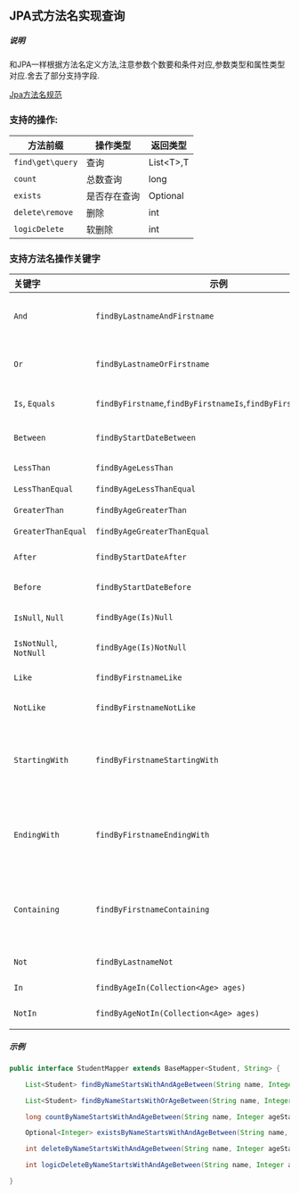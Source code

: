 ## JPA式方法名实现查询

##### 说明

和JPA一样根据方法名定义方法,注意参数个数要和条件对应,参数类型和属性类型对应.舍去了部分支持字段.

[Jpa方法名规范](https://docs.spring.io/spring-data/jpa/docs/current/reference/html/#jpa.query-methods.query-creation)

### 支持的操作:

| 方法前缀             | 操作类型     | 返回类型              |
|------------------| ------------ |-------------------|
| `find\get\query` | 查询         | List\<T\>,T       |
| `count`          | 总数查询     | long              |
| `exists`         | 是否存在查询 | Optional<Integer> |
| `delete\remove`  | 删除                | int               |
| `logicDelete`    | 软删除       | int               |

### 支持方法名操作关键字

| 关键字                 | 示例                                                         | sql                                                          |
| :--------------------- | ------------------------------------------------------------ | ------------------------------------------------------------ |
| `And`                  | `findByLastnameAndFirstname`                                 | `… where x.lastname = ?1 and x.firstname = ?2`               |
| `Or`                   | `findByLastnameOrFirstname`                                  | `… where x.lastname = ?1 or x.firstname = ?2`                |
| `Is`, `Equals`         | `findByFirstname`,`findByFirstnameIs`,`findByFirstnameEquals` | `… where x.firstname = ?1`                                   |
| `Between`              | `findByStartDateBetween`                                     | `… where x.startDate between ?1 and ?2`                      |
| `LessThan`             | `findByAgeLessThan`                                          | `… where x.age < ?1`                                         |
| `LessThanEqual`        | `findByAgeLessThanEqual`                                     | `… where x.age <= ?1`                                        |
| `GreaterThan`          | `findByAgeGreaterThan`                                       | `… where x.age > ?1`                                         |
| `GreaterThanEqual`     | `findByAgeGreaterThanEqual`                                  | `… where x.age >= ?1`                                        |
| `After`                | `findByStartDateAfter`                                       | `… where x.startDate > ?1`                                   |
| `Before`               | `findByStartDateBefore`                                      | `… where x.startDate < ?1`                                   |
| `IsNull`, `Null`       | `findByAge(Is)Null`                                          | `… where x.age is null`                                      |
| `IsNotNull`, `NotNull` | `findByAge(Is)NotNull`                                       | `… where x.age not null`                                     |
| `Like`                 | `findByFirstnameLike`                                        | `… where x.firstname like ?1`                                |
| `NotLike`              | `findByFirstnameNotLike`                                     | `… where x.firstname not like ?1`                            |
| `StartingWith`         | `findByFirstnameStartingWith`                                | `… where x.firstname like ?1` (parameter bound with appended `%`) |
| `EndingWith`           | `findByFirstnameEndingWith`                                  | `… where x.firstname like ?1` (parameter bound with prepended `%`) |
| `Containing`           | `findByFirstnameContaining`                                  | `… where x.firstname like ?1` (parameter bound wrapped in `%`) |
| `Not`                  | `findByLastnameNot`                                          | `… where x.lastname <> ?1`                                   |
| `In`                   | `findByAgeIn(Collection<Age> ages)`                          | `… where x.age in ?1`                                        |
| `NotIn`                | `findByAgeNotIn(Collection<Age> ages)`                       | `… where x.age not in ?1`                                    |

##### 示例

```java
public interface StudentMapper extends BaseMapper<Student, String> {

    List<Student> findByNameStartsWithAndAgeBetween(String name, Integer ageStart, Integer ageEnd);

    List<Student> findByNameStartsWithOrAgeBetween(String name, Integer ageStart, Integer ageEnd);

    long countByNameStartsWithAndAgeBetween(String name, Integer ageStart, Integer ageEnd);

    Optional<Integer> existsByNameStartsWithAndAgeBetween(String name, Integer ageStart, Integer ageEnd);

    int deleteByNameStartsWithAndAgeBetween(String name, Integer ageStart, Integer ageEnd);

    int logicDeleteByNameStartsWithAndAgeBetween(String name, Integer ageStart, Integer ageEnd);

}
```
